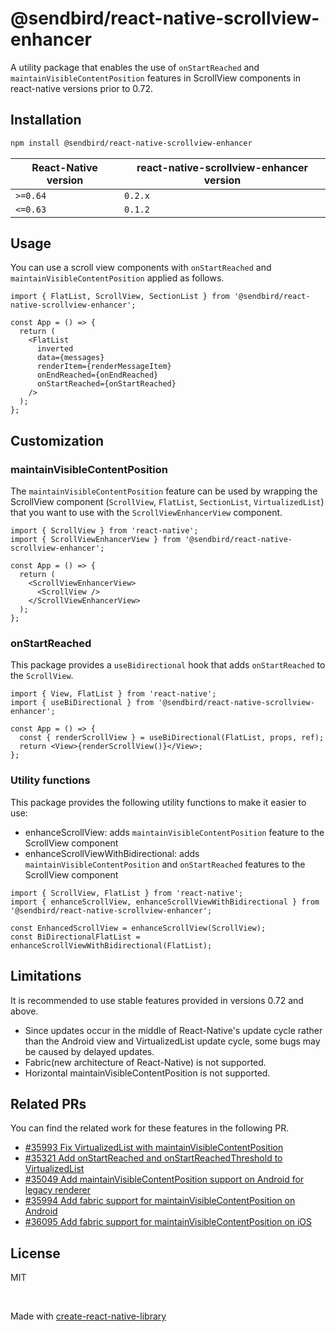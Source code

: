 # @sendbird/react-native-scrollview-enhancer

A utility package that enables the use of `onStartReached` and `maintainVisibleContentPosition` features in ScrollView components in react-native versions prior to 0.72.

## Installation

```sh
npm install @sendbird/react-native-scrollview-enhancer
```

| React-Native version | react-native-scrollview-enhancer version |
| -------------------- | ---------------------------------------- |
| `>=0.64`             | `0.2.x`                                  |
| `<=0.63`             | `0.1.2`                                  |

## Usage

You can use a scroll view components with `onStartReached` and `maintainVisibleContentPosition` applied as follows.

```tsx
import { FlatList, ScrollView, SectionList } from '@sendbird/react-native-scrollview-enhancer';

const App = () => {
  return (
    <FlatList
      inverted
      data={messages}
      renderItem={renderMessageItem}
      onEndReached={onEndReached}
      onStartReached={onStartReached}
    />
  );
};
```

## Customization

### maintainVisibleContentPosition

The `maintainVisibleContentPosition` feature can be used by wrapping the ScrollView component (`ScrollView`, `FlatList`, `SectionList`, `VirtualizedList`) that you want to use with the `ScrollViewEnhancerView` component.

```tsx
import { ScrollView } from 'react-native';
import { ScrollViewEnhancerView } from '@sendbird/react-native-scrollview-enhancer';

const App = () => {
  return (
    <ScrollViewEnhancerView>
      <ScrollView />
    </ScrollViewEnhancerView>
  );
};
```

### onStartReached

This package provides a `useBidirectional` hook that adds `onStartReached` to the `ScrollView`.

```tsx
import { View, FlatList } from 'react-native';
import { useBiDirectional } from '@sendbird/react-native-scrollview-enhancer';

const App = () => {
  const { renderScrollView } = useBiDirectional(FlatList, props, ref);
  return <View>{renderScrollView()}</View>;
};
```

### Utility functions

This package provides the following utility functions to make it easier to use:

- enhanceScrollView: adds `maintainVisibleContentPosition` feature to the ScrollView component
- enhanceScrollViewWithBidirectional: adds `maintainVisibleContentPosition` and `onStartReached` features to the ScrollView component

```tsx
import { ScrollView, FlatList } from 'react-native';
import { enhanceScrollView, enhanceScrollViewWithBidirectional } from '@sendbird/react-native-scrollview-enhancer';

const EnhancedScrollView = enhanceScrollView(ScrollView);
const BiDirectionalFlatList = enhanceScrollViewWithBidirectional(FlatList);
```

## Limitations

It is recommended to use stable features provided in versions 0.72 and above.

- Since updates occur in the middle of React-Native's update cycle rather than the Android view and VirtualizedList update cycle, some bugs may be caused by delayed updates.
- Fabric(new architecture of React-Native) is not supported.
- Horizontal maintainVisibleContentPosition is not supported.

## Related PRs

You can find the related work for these features in the following PR.

- [#35993 Fix VirtualizedList with maintainVisibleContentPosition](https://github.com/facebook/react-native/pull/35993)
- [#35321 Add onStartReached and onStartReachedThreshold to VirtualizedList](https://github.com/facebook/react-native/pull/35321)
- [#35049 Add maintainVisibleContentPosition support on Android for legacy renderer](https://github.com/facebook/react-native/pull/35049)
- [#35994 Add fabric support for maintainVisibleContentPosition on Android](https://github.com/facebook/react-native/pull/35994)
- [#36095 Add fabric support for maintainVisibleContentPosition on iOS](https://github.com/facebook/react-native/pull/36095)

## License

MIT

<br/>

Made with [create-react-native-library](https://github.com/callstack/react-native-builder-bob)
